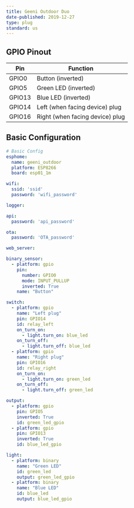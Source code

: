 ```yaml
---
title: Geeni Outdoor Duo
date-published: 2019-12-27
type: plug
standard: us
---
```


## GPIO Pinout

| Pin     | Function                           |
|---------|------------------------------------|
| GPIO0   | Button (inverted)                  |
| GPIO5   | Green LED (inverted)               |
| GPIO13  | Blue LED (inverted)                |
| GPIO14  | Left (when facing device) plug     |
| GPIO16  | Right (when facing device) plug    |

## Basic Configuration

```yaml
# Basic Config
esphome:
  name: geeni_outdoor
  platform: ESP8266
  board: esp01_1m

wifi:
  ssid: 'ssid'
  password: 'wifi_password'

logger:

api:
  password: 'api_password'

ota:
  password: 'OTA_password'

web_server:

binary_sensor:
  - platform: gpio
    pin:
      number: GPIO0
      mode: INPUT_PULLUP
      inverted: True
    name: "Button"

switch:
  - platform: gpio
    name: "Left plug"
    pin: GPIO14
    id: relay_left
    on_turn_on:
      - light.turn_on: blue_led
    on_turn_off:
      - light.turn_off: blue_led
  - platform: gpio
    name: "Right plug"
    pin: GPIO16
    id: relay_right
    on_turn_on:
      - light.turn_on: green_led
    on_turn_off:
      - light.turn_off: green_led

output:
  - platform: gpio
    pin: GPIO5
    inverted: True
    id: green_led_gpio
  - platform: gpio
    pin: GPIO13
    inverted: True
    id: blue_led_gpio

light:
  - platform: binary
    name: "Green LED"
    id: green_led
    output: green_led_gpio
  - platform: binary
    name: "Blue LED"
    id: blue_led
    output: blue_led_gpio
```
